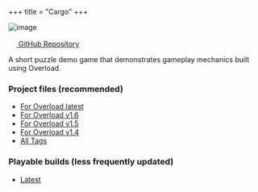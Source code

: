 +++
title = "Cargo"
+++

![image](https://github.com/user-attachments/assets/cb77cbe4-740f-42fb-a099-fb527cc0caca)

[<img src="https://img.icons8.com/fluent/48/000000/github.png" width=16/> GitHub Repository](https://github.com/Overload-Technologies/Cargo)

A short puzzle demo game that demonstrates gameplay mechanics built using Overload.

### Project files (recommended)
- [For Overload latest](https://github.com/Overload-Technologies/Cargo)
- [For Overload v1.6](https://github.com/Overload-Technologies/Cargo/tree/made-for-overload-v1.6)
- [For Overload v1.5](https://github.com/Overload-Technologies/Cargo/tree/made-for-overload-v1.5)
- [For Overload v1.4](https://github.com/Overload-Technologies/Cargo/tree/made-for-overload-v1.4)
- [All Tags](https://github.com/Overload-Technologies/Cargo/tags)

### Playable builds (less frequently updated)
- [Latest](https://github.com/Overload-Technologies/Cargo/releases)
